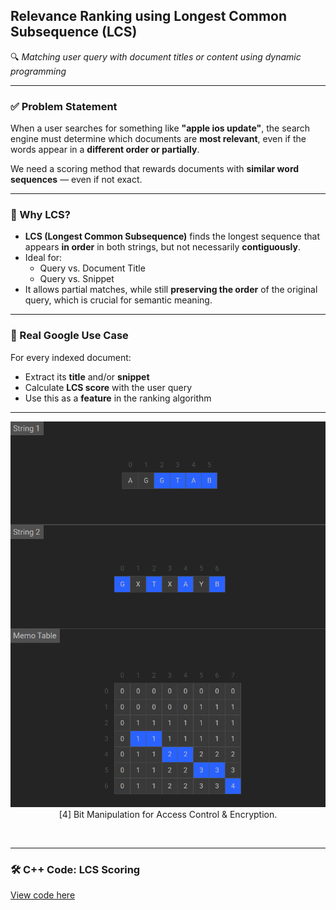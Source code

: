 

## Relevance Ranking using Longest Common Subsequence (LCS)

🔍 *Matching user query with document titles or content using dynamic programming*

---

### ✅ Problem Statement

When a user searches for something like **"apple ios update"**, the search engine must determine which documents are **most relevant**, even if the words appear in a **different order or partially**.

We need a scoring method that rewards documents with **similar word sequences** — even if not exact.

---

### 🧠 Why LCS?

- **LCS (Longest Common Subsequence)** finds the longest sequence that appears **in order** in both strings, but not necessarily **contiguously**.
- Ideal for:
  - Query vs. Document Title
  - Query vs. Snippet
- It allows partial matches, while still **preserving the order** of the original query, which is crucial for semantic meaning.

---

### 🧪 Real Google Use Case

For every indexed document:

- Extract its **title** and/or **snippet**
- Calculate **LCS score** with the user query
- Use this as a **feature** in the ranking algorithm

---

<p align="center">
  <img src="https://github.com/bhumikanaik126/APS-Portfolio/blob/main/images/b1.png?raw=true" alt="Microsoft Infrastructure">
  <br>
  [4] Bit Manipulation for Access Control & Encryption.
  <br>
</p><br>

---

### 🛠️ C++ Code: LCS Scoring

[View code here](https://github.com/bhumikanaik126/APS-Portfolio/blob/main/codes/b1.cpp)<br><br><br>


